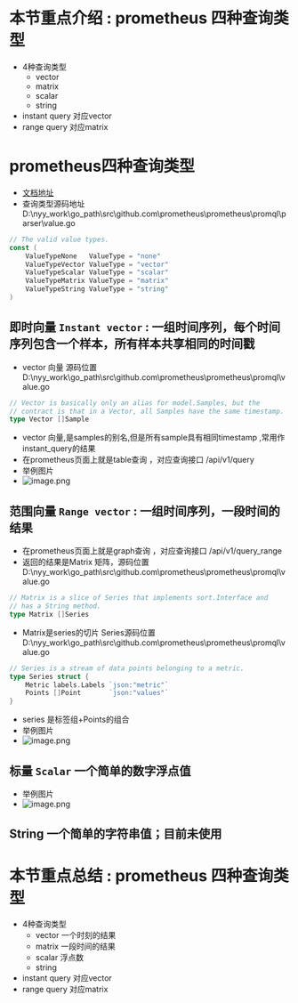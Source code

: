 # 本节重点介绍 : prometheus 四种查询类型

- 4种查询类型
  - vector
  - matrix
  - scalar
  - string
- instant query 对应vector
- range query 对应matrix

# prometheus四种查询类型

- [文档地址](https://prometheus.io/docs/prometheus/latest/querying/basics/)
- 查询类型源码地址 D:\nyy_work\go_path\src\github.com\prometheus\prometheus\promql\parser\value.go

```go
// The valid value types.
const (
	ValueTypeNone   ValueType = "none"
	ValueTypeVector ValueType = "vector"
	ValueTypeScalar ValueType = "scalar"
	ValueTypeMatrix ValueType = "matrix"
	ValueTypeString ValueType = "string"
)

```

## 即时向量 `Instant vector` : 一组时间序列，每个时间序列包含一个样本，所有样本共享相同的时间戳

- vector 向量 源码位置 D:\nyy_work\go_path\src\github.com\prometheus\prometheus\promql\value.go

```go
// Vector is basically only an alias for model.Samples, but the
// contract is that in a Vector, all Samples have the same timestamp.
type Vector []Sample
```

- vector 向量,是samples的别名,但是所有sample具有相同timestamp ,常用作instant_query的结果
- 在prometheus页面上就是table查询 ，对应查询接口 /api/v1/query
- 举例图片
- ![image.png](http://jutibolg.oss-cn-shenzhen.aliyuncs.com/908/1628934619000/e2625550bfe34490a5fab661de644f13.png)

## 范围向量 `Range vector` : 一组时间序列，一段时间的结果

- 在prometheus页面上就是graph查询 ，对应查询接口 /api/v1/query_range
- 返回的结果是Matrix 矩阵，源码位置  D:\nyy_work\go_path\src\github.com\prometheus\prometheus\promql\value.go

```go
// Matrix is a slice of Series that implements sort.Interface and
// has a String method.
type Matrix []Series

```

- Matrix是series的切片 Series源码位置 D:\nyy_work\go_path\src\github.com\prometheus\prometheus\promql\value.go

```go
// Series is a stream of data points belonging to a metric.
type Series struct {
	Metric labels.Labels `json:"metric"`
	Points []Point       `json:"values"`
}

```

- series 是标签组+Points的组合
- 举例图片
- ![image.png](http://jutibolg.oss-cn-shenzhen.aliyuncs.com/908/1628934619000/513df6f763294d8ea90cd8e7cb76f51b.png)

## 标量 `Scalar` 一个简单的数字浮点值

- 举例图片
- ![image.png](http://jutibolg.oss-cn-shenzhen.aliyuncs.com/908/1628934619000/5dd665c26d6448f296c65df622d1341b.png)

## String 一个简单的字符串值；目前未使用

# 本节重点总结 : prometheus 四种查询类型

- 4种查询类型
  - vector  一个时刻的结果
  - matrix 一段时间的结果
  - scalar  浮点数
  - string
- instant query 对应vector
- range query 对应matrix